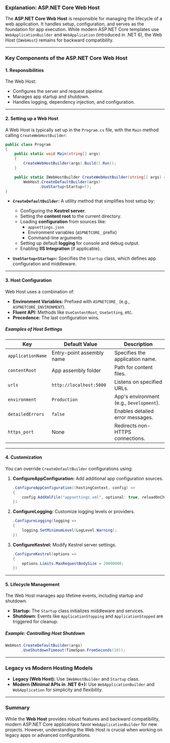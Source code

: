 ### Explanation: ASP.NET Core Web Host

The **ASP.NET Core Web Host** is responsible for managing the lifecycle of a web application. It handles setup, configuration, and serves as the foundation for app execution. While modern ASP.NET Core templates use `WebApplicationBuilder` and `WebApplication` (introduced in .NET 6), the Web Host (`IWebHost`) remains for backward compatibility.

---

### Key Components of the ASP.NET Core Web Host

#### 1. **Responsibilities**
The Web Host:
- Configures the server and request pipeline.
- Manages app startup and shutdown.
- Handles logging, dependency injection, and configuration.

---

#### 2. **Setting up a Web Host**
A Web Host is typically set up in the `Program.cs` file, with the `Main` method calling `CreateWebHostBuilder`:

```csharp
public class Program
{
    public static void Main(string[] args)
    {
        CreateWebHostBuilder(args).Build().Run();
    }

    public static IWebHostBuilder CreateWebHostBuilder(string[] args) =>
        WebHost.CreateDefaultBuilder(args)
               .UseStartup<Startup>();
}
```

- **`CreateDefaultBuilder`:** A utility method that simplifies host setup by:
  - Configuring the **Kestrel server**.
  - Setting the **content root** to the current directory.
  - Loading **configuration** from sources like:
    - `appsettings.json`
    - Environment variables (`ASPNETCORE_` prefix)
    - Command-line arguments
  - Setting up default **logging** for console and debug output.
  - Enabling **IIS Integration** (if applicable).

- **`UseStartup<Startup>`:** Specifies the `Startup` class, which defines app configuration and middleware.

---

#### 3. **Host Configuration**
Web Host uses a combination of:
- **Environment Variables:** Prefixed with `ASPNETCORE_` (e.g., `ASPNETCORE_ENVIRONMENT`).
- **Fluent API:** Methods like `UseContentRoot`, `UseSetting`, etc.
- **Precedence:** The last configuration wins.

##### Examples of Host Settings
| Key                         | Default Value                | Description                                |
|-----------------------------|------------------------------|--------------------------------------------|
| `applicationName`           | Entry-point assembly name    | Specifies the application name.            |
| `contentRoot`               | App assembly folder          | Path for content files.                    |
| `urls`                      | `http://localhost:5000`      | Listens on specified URLs.                 |
| `environment`               | `Production`                 | App's environment (e.g., `Development`).   |
| `detailedErrors`            | `false`                      | Enables detailed error messages.           |
| `https_port`                | None                         | Redirects non-HTTPS connections.           |

---

#### 4. **Customization**
You can override `CreateDefaultBuilder` configurations using:

1. **ConfigureAppConfiguration:** Add additional app configuration sources.
   ```csharp
   .ConfigureAppConfiguration((hostingContext, config) =>
   {
       config.AddXmlFile("appsettings.xml", optional: true, reloadOnChange: true);
   })
   ```

2. **ConfigureLogging:** Customize logging levels or providers.
   ```csharp
   .ConfigureLogging(logging =>
   {
       logging.SetMinimumLevel(LogLevel.Warning);
   })
   ```

3. **ConfigureKestrel:** Modify Kestrel server settings.
   ```csharp
   .ConfigureKestrel(options =>
   {
       options.Limits.MaxRequestBodySize = 20000000;
   })
   ```

---

#### 5. **Lifecycle Management**
The Web Host manages app lifetime events, including startup and shutdown.

- **Startup:** The `Startup` class initializes middleware and services.
- **Shutdown:** Events like `ApplicationStopping` and `ApplicationStopped` are triggered for cleanup.

##### Example: Controlling Host Shutdown
```csharp
WebHost.CreateDefaultBuilder(args)
       .UseShutdownTimeout(TimeSpan.FromSeconds(10));
```

---

### Legacy vs Modern Hosting Models
- **Legacy (Web Host):** Use `IWebHostBuilder` and `Startup` class.
- **Modern (Minimal APIs in .NET 6+):** Use `WebApplicationBuilder` and `WebApplication` for simplicity and flexibility.

---

### Summary
While the **Web Host** provides robust features and backward compatibility, modern ASP.NET Core applications favor `WebApplicationBuilder` for new projects. However, understanding the Web Host is crucial when working on legacy apps or advanced configurations.